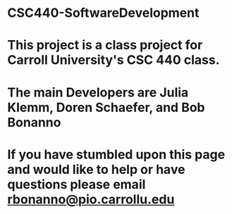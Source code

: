 # CSC440-SoftwareDevelopment
# This project is a class project for Carroll University's CSC 440 class.
# The main Developers are Julia Klemm, Doren Schaefer, and Bob Bonanno
# If you have stumbled upon this page and would like to help or have questions please email rbonanno@pio.carrollu.edu
